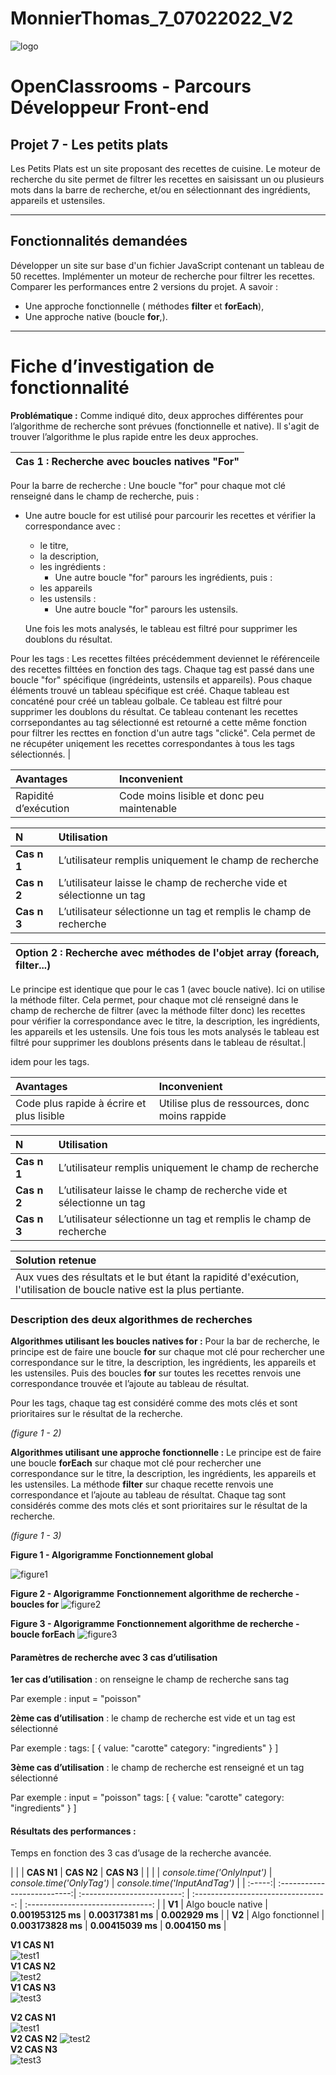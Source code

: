 # MonnierThomas_7_07022022_V2

![logo](asset/logo.svg)

# OpenClassrooms - Parcours Développeur Front-end

## <a id="start">Projet 7 - Les petits plats</a>

Les Petits Plats est un site proposant des recettes de cuisine.
Le moteur de recherche du site permet de filtrer les recettes en saisissant un ou plusieurs mots dans la barre de recherche, et/ou en sélectionnant des ingrédients, appareils et ustensiles.

---

## Fonctionnalités demandées

Développer un site sur base d'un fichier JavaScript contenant un tableau de 50 recettes.
Implémenter un moteur de recherche pour filtrer les recettes.
Comparer les performances entre 2 versions du projet. A savoir :

- Une approche fonctionnelle ( méthodes **filter** et **forEach**),
- Une approche native (boucle **for**,).

---

# Fiche d’investigation de fonctionnalité

**Problématique :**
Comme indiqué dito, deux approches différentes pour l’algorithme de recherche sont prévues (fonctionnelle et native).
Il s'agit de trouver l’algorithme le plus rapide entre les deux approches.

| **Cas 1 : Recherche avec boucles natives "For"** |
| :----------------------------------------------- |

Pour la barre de recherche :
Une boucle "for" pour chaque mot clé renseigné dans le champ de recherche, puis :

- Une autre boucle for est utilisé pour parcourir les recettes et vérifier la correspondance avec :

  - le titre,
  - la description,
  - les ingrédients :
    - Une autre boucle "for" parours les ingrédients, puis :
  - les appareils
  - les ustensils :
    - Une autre boucle "for" parours les ustensils.

  Une fois les mots analysés, le tableau est filtré pour supprimer les doublons du résultat.

Pour les tags :
Les recettes filtées précédemment deviennet le référenceile des recettes filttées en fonction des tags.
Chaque tag est passé dans une boucle "for" spécifique (ingrédeints, ustensils et appareils).
Pous chaque éléments trouvé un tableau spécifique est créé.
Chaque tableau est concaténé pour créé un tableau golbale.
Ce tableau est filtré pour supprimer les doublons du résultat.
Ce tableau contenant les recettes corrsepondantes au tag sélectionné est retourné a cette même fonction pour filtrer les recttes en fonction d'un autre tags "clické".
Cela permet de ne récupéter uniqement les recettes correspondantes à tous les tags sélectionnés. |

| Avantages            | Inconvenient                               |
| :------------------- | :----------------------------------------- |
| Rapidité d’exécution | Code moins lisible et donc peu maintenable |

| N           | Utilisation                                                           |
| :---------- | :-------------------------------------------------------------------- |
| **Cas n 1** | L’utilisateur remplis uniquement le champ de recherche                |
| **Cas n 2** | L’utilisateur laisse le champ de recherche vide et sélectionne un tag |
| **Cas n 3** | L’utilisateur sélectionne un tag et remplis le champ de recherche     |

| **Option 2 : Recherche avec méthodes de l'objet array (foreach, filter...)** |
| :--------------------------------------------------------------------------- |

Le principe est identique que pour le cas 1 (avec boucle native). Ici on utilise la méthode filter. Cela permet, pour chaque mot clé renseigné dans le champ de recherche de filtrer (avec la méthode filter donc) les recettes pour vérifier la correspondance avec le titre, la description, les ingrédients, les appareils et les ustensils.
Une fois tous les mots analysés le tableau est filtré pour supprimer les doublons présents dans le tableau de résultat.|

idem pour les tags.

| Avantages                                 | Inconvenient                                   |
| :---------------------------------------- | :--------------------------------------------- |
| Code plus rapide à écrire et plus lisible | Utilise plus de ressources, donc moins rappide |

| N           | Utilisation                                                           |
| :---------- | :-------------------------------------------------------------------- |
| **Cas n 1** | L’utilisateur remplis uniquement le champ de recherche                |
| **Cas n 2** | L’utilisateur laisse le champ de recherche vide et sélectionne un tag |
| **Cas n 3** | L’utilisateur sélectionne un tag et remplis le champ de recherche     |

| Solution retenue                                                                                                      |
| :-------------------------------------------------------------------------------------------------------------------- |
| Aux vues des résultats et le but étant la rapidité d'exécution, l'utilisation de boucle native est la plus pertiante. |

### **Description des deux algorithmes de recherches**

**Algorithmes utilisant les boucles natives for :**
Pour la bar de recherche, le principe est de faire une boucle **for** sur chaque mot clé pour rechercher une correspondance sur le titre, la description, les ingrédients, les appareils et les ustensiles.
Puis des boucles **for** sur toutes les recettes renvois une correspondance trouvée et l’ajoute au tableau de résultat.

Pour les tags, chaque tag est considéré comme des mots clés et sont prioritaires sur le résultat de la recherche.

_(figure 1 - 2)_

**Algorithmes utilisant une approche fonctionnelle :**
Le principe est de faire une boucle **forEach** sur chaque mot clé pour rechercher une correspondance sur le titre, la description, les ingrédients, les appareils et les ustensiles. La méthode **filter** sur chaque recette renvois une correspondance et l’ajoute au tableau de résultat. Chaque tag sont considérés comme des mots clés et sont prioritaires sur le résultat de la recherche.

_(figure 1 - 3)_

**Figure 1 - Algorigramme**
**Fonctionnement global**

![figure1](doc/Algorigramme-overall%20functioning.jpg)

**Figure 2 - Algorigramme**
**Fonctionnement algorithme de recherche - boucles for**
![figure2](doc/Algorigramme%20-Algorithms%20using%20native%20for%20loops.jpg)

**Figure 3 - Algorigramme**
**Fonctionnement algorithme de recherche - boucle forEach**
![figure3](doc/Algorigramme%20-Algorithms%20using%20filter%20method.jpg)

#### **Paramètres de recherche avec 3 cas d’utilisation**

**1er cas d’utilisation** : on renseigne le champ de recherche sans tag

Par exemple :
input = "poisson"

**2ème cas d’utilisation** : le champ de recherche est vide et un tag est sélectionné

Par exemple :
tags: [
{
value: "carotte"
category: "ingredients"
}
]

**3ème cas d’utilisation** : le champ de recherche est renseigné et un tag sélectionné

Par exemple :
input = "poisson"
tags: [
{
value: "carotte"
category: "ingredients"
}
]

#### **Résultats des performances :**

Temps en fonction des 3 cas d’usage de la recherche avancée.

| | | **CAS N1** | **CAS N2** | **CAS N3** |
| | | _console.time('OnlyInput')_ | _console.time('OnlyTag')_ | _console.time('InputAndTag')_ |
| :-----:| :--------------------------:| :-------------------------: | :---------------------------------: | :-------------------------------: |
| **V1** | Algo boucle native | **0.001953125 ms** | **0.00317381 ms** | **0.002929 ms** |
| **V2** | Algo fonctionnel | **0.003173828 ms** | **0.00415039 ms** | **0.004150 ms** |

**V1 CAS N1**  
![test1](doc/V1-CAS1%20-%20SearchOnly.png)  
**V1 CAS N2**  
![test2](doc/V1-CAS2%20-%20TagOnly.png)  
**V1 CAS N3**  
![test3](doc/V1-CAS3%20-%20TagAndSeach.png)

**V2 CAS N1**  
![test1](doc/V2-CAS1%20-%20SearchOnly.png)  
**V2 CAS N2**
![test2](doc/V2-CAS2%20-%20TagOnly.png)  
**V2 CAS N3**  
![test3](doc/V2-CAS3%20-%20TagAndSeach.png)
